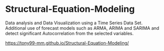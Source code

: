 # Structural-Equation-Modeling

Data analysis and Data Visualization using a Time Series Data Set. Additional use of forecast models such as ARMA, ARIMA and SARIMA and detect significant Autocorrelation from the selected variables.

https://tony99-mm.github.io/Structural-Equation-Modeling/
